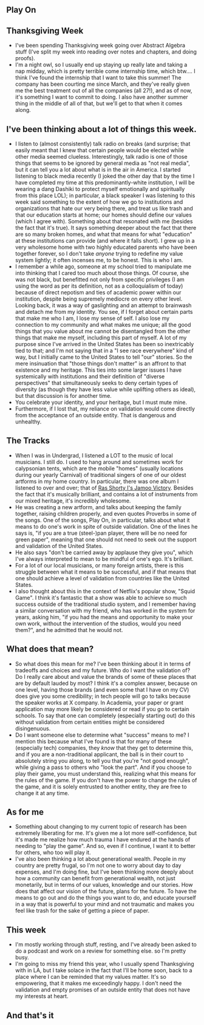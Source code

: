 ## Play On

## Thanksgiving Week
- I've been spending Thanksgiving week going over Abstract Algebra stuff (I've split my week into reading over notes and chapters, and doing proofs).
- I'm a night owl, so I usually end up staying up really late and taking a nap midday, which is pretty terrible come internship time, which btw....
I think I've found the internship that I want to take this summer! The company has been courting me since March, and they've really given me the best
treatment out of all the companies (all 27!), and as of now, it's something I want to commit to doing. I also have another summer thing in the middle
of all of that, but we'll get to that when it comes along.

## I've been thinking about a lot of things this week.
- I listen to (almost consistently) talk radio on breaks (and surprise; that easily meant that I knew that certain people would be elected while other
media seemed clueless. Interestingly, talk radio is one of those things that seems to be ignored by general media as "not real media", but it can tell 
you a lot about what is in the air in America. I started listening to black media recently (I joked the other day that by the time I have 
completed my time at this predominantly-white institution, I will be wearing a dang Dashiki to protect myself emotionally and spiritually from this place LOL); 
in particular, 
a black speaker I was listening to this week said something to the extent of how we go to institutions
and organizations that hate our very being there, and treat us like trash and that our education starts at home; our homes should define our values (which I agree with). 
Something about that resonated with me (besides the fact that it's true). It says something deeper about the fact that there are so many broken homes,
and what that means for what "education" at these institutions can provide (and where it falls short). I grew up in a very wholesome home with two highly educated parents
who have been together forever, so I don't take *anyone* trying to redefine my value system lightly; it often incenses me, to be honest. This is who I am.
- I remember a while ago, someone at my school tried to manipulate me into thinking that I cared too much about those things. Of course, she was not black,
but benefitted not only from specific privileges (I am using the word as per its definition, not as a colloquialism of today) because of direct nepotism and ties of academic power within our institution, despite being supremely mediocre on every other level. Looking back, it was a way of gaslighting
and an attempt to brainwash and detach me from my identity. You see, if I forget about certain parts that make me who I am, I lose my sense of self. I also
lose my connection to my community and what makes me unique; all the good things that you value about me cannot be disentangled from the other things that make me myself, including this part of myself. A lot of my purpose since I've arrived in the United States has been so inextricably tied to that;
and I'm not saying that in a "I see race everywhere" kind of way, but I initially came to the United States to tell "our" stories. So the mere insinuation
that "those things don't matter" is an affront to that existence and my heritage. This ties into some larger issues I have systemically with institutions
and their definition of "diverse perspectives" that simultaneously seeks to deny certain types of diversity (as though they have less value while uplifting others as ideal),
but that discussion is for another time.
- You celebrate your identity, and your heritage, but I must mute mine.
- Furthermore, if I lost that, my reliance on validation would come directly from the acceptance of an outside entity. That is dangerous and unhealthy.

## The Tracks
- When I was in Undergrad, I listened a LOT to the music of local musicians. I still do. I used to hang around and sometimes work for calypsonian tents,
which are the mobile "homes" (usually locations during our yearly Carnival) of traditional singers of one of our oldest artforms in my home country. In particular, there was one album I listened to over and over;
that of [Ras Shorty I's Jamoo Victory](https://www.youtube.com/watch?v=GC13OUQCxKg&list=OLAK5uy_l_8g813r1woYnhDHpnd74uImTcPwY2D_U&index=12).
Besides the fact that it's musically brilliant, and contains a lot of instruments from our mixed heritage, it's incredibly wholesome.
- He was creating a new artform, and talks about keeping the family together, raising children properly, and even quotes Proverbs in some of the songs.
One of the songs, Play On, in particular, talks about what it means to do one's work in spite of outside validation. One of the lines he says is, 
"if you are a true (steel-)pan player, there will be no need for green paper", meaning that one should not need to seek out the support and validation of the United States.
- He also says "don't be carried away by applause they give you", which I've always interpreted to mean to be mindful of one's ego. It's brilliant.
- For a lot of our local musicians, or many foreign artists, there is this struggle between what it means to be successful, and if that means that one
should achieve a level of validation from countries like the United States. 
- I also thought about this in the context of Netflix's popular show, "Squid Game". I think it's fantastic that a show was able to achieve so much
success outside of the traditional studio system, and I remember having a similar conversation with my friend, who has worked in the system for years,
asking him, "if you had the means and opportunity to make your own work, without the intervention of the studios, would you need them?", and he admitted
that he would not.

## What does that mean?
- So what does this mean for me? I've been thinking about it in terms of tradeoffs and choices and my future. Who do I want the validation of? 
Do I really care about and value the brands of some of these places that are by default lauded by most? I think it's a complex answer, because on one level,
having those brands (and even some that I have on my CV) does give you some credibility; in tech people will go to talks because the speaker works at X company.
In Academia, your paper or grant application may more likely be considered or read if you go to certain schools. To say that one can completely (especially 
starting out) do this without validation from certain entities might be considered disingenuous.
- Do I want someone else to determine what "success" means to me? I mention this because what I've found is that for many of these (especially tech)
companies, they *know* that they get to determine this, and if you are a non-traditional applicant, the ball is in their court to absolutely string you
along, to tell you that you're "not good enough", while giving a pass to others who "look the part". And if you choose to play their game, you must
understand this, realizing what this means for the rules of the game. If you don't have the power to change the rules of the game, and it is solely
entrusted to another entity, they are free to change it at any time.

## As for me
- Something about changing to my current topic of research has been extremely liberating for me. It's given me a lot more self-confidence, but it's
made me realize how much trauma I have endured at the hands of needing to "play the game". And so, even if I continue, I want it to better for others,
who too will play it.
- I've also been thinking a lot about generational wealth. People in my country are pretty frugal, so I'm not one to worry about day to day expenses,
and I'm doing fine, but I've been thinking more deeply about how a community can benefit from generational wealth, not just monetarily, but
in terms of our values, knowledge and our stories. How does that affect our vision of the future, plans for the future.
To have the means to go out and do the things you want to do, and educate yourself in a way that is powerful to your mind and not traumatic and 
makes you feel like trash for the sake of getting a piece of paper.

## This week
- I'm mostly working through stuff, resting, and I've already been asked to do a podcast and work on a review for something else. so I'm pretty busy.
- I'm going to miss my friend this year, who I usually spend Thanksgiving with in LA, but I take solace in the fact that I'll be home soon, back to 
a place where I can be reminded that my values matter. It's so empowering, that it makes me exceedingly happy. 
I don't need the validation and empty promises of an outside entity that does not have my interests
at heart.

## And that's it
